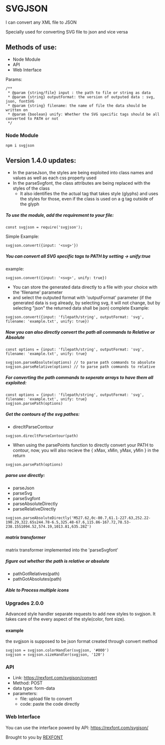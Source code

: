# SVGJSON
I can convert any XML file to JSON

Specially used for converting SVG file to json and vice versa

## Methods of use:
 - Node Module
 - API
 - Web Interface

 Params:
```
/**
 * @param {string/file} input : the path to file or string as data
 * @param {string} outputFormat: the version of outputed data : svg, json, fontSVG
 * @param {string} filename: the name of file the data should be written on
 * @param {boolean} unify: Whether the SVG specific tags should be all converted to PATH or not
 */
```

### Node Module
```
npm i svgjson
```

## Version 1.4.0 updates:
 - In the parseJson, the styles are being exploited into class names and values as well as each css property used
 - In the parseSvgfont, the class attributes are being replaced with the styles of the class
    - It also identifies the the actual tag that takes style (glyphs) and uses the styles for those, even if the class is used on a g tag outside of the glyph

##### To use the module, add the requirement to your file:
```
const svgjson = require('svgjson');
```
Simple Example:
```
svgjson.convert({input: '<svg>'})
```
##### You can convert all SVG specific tags to PATH by setting -> unify:true

example:
```
svgjson.convert({input: '<svg>', unify: true})
```
- You can store the generated data directly to a file with your choice with the 'filename' parameter
- and select the outputed format with 'outputFormat' parameter (if the generated data is svg already, by selecting svg, it will not change, but by selecting "json" the returned data shall be json)
complete Example:
```
svgjson.convert({input: 'filepath/string', outputFormat: 'svg', filename: 'example.txt', unify: true})
```

##### Now you can also directly convert the path all commands to Relative or Absolute
```
const options = {input: 'filepath/string', outputFormat: 'svg', filename: 'example.txt', unify: true}

svgjson.parseAbsolute(options) // to parse path commands to absolute
svgjson.parseRelative(options) // to parse path commands to relative
```

##### For converting the path commands to seperate arrays to have them all exploited:
```
const options = {input: 'filepath/string', outputFormat: 'svg', filename: 'example.txt', unify: true}
svgjson.parsePath(options)
```

##### Get the contours of the svg pathes:
- direcltParseContour
```
svgjson.direcltParseContour(path)
```
- When using the parsePoints function to directly convert your PATH to contour, now, you will also recieve the { xMax, xMin, yMax, yMin } in the return

```
svgjson.parsePath(options)
```
##### parse use directly:
 - parseJson
 - parseSvg
 - parseSvgfont
 - parseAbsoluteDirectly
 - parseRelativeDirectly
```
svgjson.parseAbsoluteDirectly('M527.62,0c-80.7,61.1-227.63,252.22-190.29,322.65s244.78-6.5,325.48-67.6,115.86-167.72,78.53-238.15S1094.52,574.19,1013.81,635.28Z')
```
##### matrix transformer
matrix transformer implemented into the 'parseSvgfont'

##### figure out whether the path is relative or absolute
- pathGotRelatives(path)
- pathGotAbsolutes(path)

##### Able to Process multiple icons

### Upgrades 2.0.0
Advanced style handler separate requests to add new styles to svgjson.
It takes care of the every aspect of the style(color, font size).
#### example
the svgjson is supposed to be json format created through convert method
```
svgjson = svgjson.colorHandler(svgjson, '#000')
svgjson = svgjson.sizeHandler(svgjson, '120')
```

### API
- Link: https://rexfont.com/svgjson/convert
- Method: POST
- data type: form-data
- parameters:
    - file: upload file to convert
    - code: paste the code directly

### Web Interface
 You can use the interface powerd by API: https://rexfont.com/svgjson/


Brought to you by [REXFONT](https://rexfont.com)

